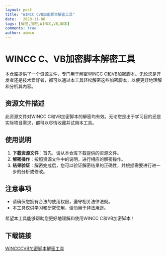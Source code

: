 ```yaml
---
layout: post
title: "WINCC CVB加密脚本解密工具"
date:   2020-11-08
tags: [解密,加密,WINCC,VB,脚本]
comments: true
author: admin
---
```

# WINCC C、VB加密脚本解密工具

本仓库提供了一个资源文件，专门用于解密WINCC C和VB加密脚本。无论您是开发者还是技术爱好者，都可以通过本工具轻松解密这些加密脚本，以便更好地理解和分析其内容。

## 资源文件描述

此资源文件对WINCC C和VB加密脚本的解密均有效。无论您是出于学习目的还是实际项目需求，都可以尽情收藏并试用本工具。

## 使用说明

1. **下载资源文件**：首先，请从本仓库下载提供的资源文件。
2. **解密操作**：按照资源文件中的说明，进行相应的解密操作。
3. **结果验证**：解密完成后，您可以验证解密结果的正确性，并根据需要进行进一步的分析或修改。

## 注意事项

- 请确保您拥有合法的使用权限，遵守相关法律法规。
- 本工具仅供学习和研究使用，请勿用于非法用途。

希望本工具能够帮助您更好地理解和使用WINCC C和VB加密脚本！

## 下载链接

[WINCCCVB加密脚本解密工具](https://pan.quark.cn/s/d192317eda27)